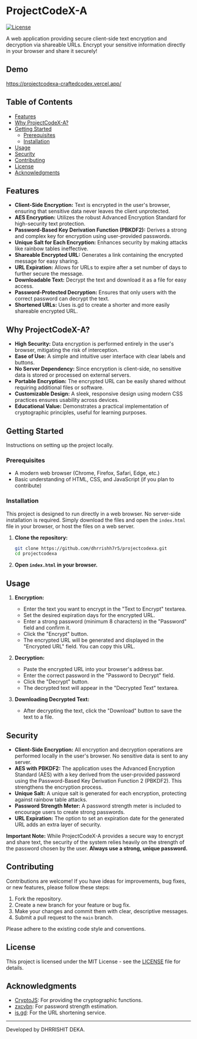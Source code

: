 # ProjectCodeX-A

[![License](https://img.shields.io/badge/License-MIT-yellow.svg)](https://opensource.org/licenses/MIT)

A web application providing secure client-side text encryption and decryption via shareable URLs.  Encrypt your sensitive information directly in your browser and share it securely!

## Demo

https://projectcodexa-craftedcodex.vercel.app/

## Table of Contents

*   [Features](#features)
*   [Why ProjectCodeX-A?](#why-projectcodex-a)
*   [Getting Started](#getting-started)
    *   [Prerequisites](#prerequisites)
    *   [Installation](#installation)
*   [Usage](#usage)
*   [Security](#security)
*   [Contributing](#contributing)
*   [License](#license)
*   [Acknowledgments](#acknowledgments)

## Features

*   **Client-Side Encryption:** Text is encrypted in the user's browser, ensuring that sensitive data never leaves the client unprotected.
*   **AES Encryption:** Utilizes the robust Advanced Encryption Standard for high-security text protection.
*   **Password-Based Key Derivation Function (PBKDF2):** Derives a strong and complex key for encryption using user-provided passwords.
*   **Unique Salt for Each Encryption:** Enhances security by making attacks like rainbow tables ineffective.
*   **Shareable Encrypted URL:** Generates a link containing the encrypted message for easy sharing.
*   **URL Expiration:** Allows for URLs to expire after a set number of days to further secure the message.
*   **Downloadable Text:**  Decrypt the text and download it as a file for easy access.
*   **Password-Protected Decryption:** Ensures that only users with the correct password can decrypt the text.
*   **Shortened URLs:** Uses is.gd to create a shorter and more easily shareable encrypted URL.

## Why ProjectCodeX-A?

*   **High Security:** Data encryption is performed entirely in the user's browser, mitigating the risk of interception.
*   **Ease of Use:** A simple and intuitive user interface with clear labels and buttons.
*   **No Server Dependency:** Since encryption is client-side, no sensitive data is stored or processed on external servers.
*   **Portable Encryption:** The encrypted URL can be easily shared without requiring additional files or software.
*   **Customizable Design:** A sleek, responsive design using modern CSS practices ensures usability across devices.
*   **Educational Value:** Demonstrates a practical implementation of cryptographic principles, useful for learning purposes.

## Getting Started

Instructions on setting up the project locally.

### Prerequisites

*   A modern web browser (Chrome, Firefox, Safari, Edge, etc.)
*   Basic understanding of HTML, CSS, and JavaScript (if you plan to contribute)

### Installation

This project is designed to run directly in a web browser.  No server-side installation is required. Simply download the files and open the `index.html` file in your browser, or host the files on a web server.

1.  **Clone the repository:**

    ```bash
    git clone https://github.com/dhrrishh7r5/projectcodexa.git
    cd projectcodexa
    ```

2.  **Open `index.html` in your browser.**

## Usage

1.  **Encryption:**
    *   Enter the text you want to encrypt in the "Text to Encrypt" textarea.
    *   Set the desired expiration days for the encrypted URL.
    *   Enter a strong password (minimum 8 characters) in the "Password" field and confirm it.
    *   Click the "Encrypt" button.
    *   The encrypted URL will be generated and displayed in the "Encrypted URL" field.  You can copy this URL.

2.  **Decryption:**
    *   Paste the encrypted URL into your browser's address bar.
    *   Enter the correct password in the "Password to Decrypt" field.
    *   Click the "Decrypt" button.
    *   The decrypted text will appear in the "Decrypted Text" textarea.

3.  **Downloading Decrypted Text:**
    *   After decrypting the text, click the "Download" button to save the text to a file.

## Security

*   **Client-Side Encryption:** All encryption and decryption operations are performed locally in the user's browser.  No sensitive data is sent to any server.
*   **AES with PBKDF2:**  The application uses the Advanced Encryption Standard (AES) with a key derived from the user-provided password using the Password-Based Key Derivation Function 2 (PBKDF2).  This strengthens the encryption process.
*   **Unique Salt:** A unique salt is generated for each encryption, protecting against rainbow table attacks.
*   **Password Strength Meter:**  A password strength meter is included to encourage users to create strong passwords.
*   **URL Expiration:**  The option to set an expiration date for the generated URL adds an extra layer of security.

**Important Note:** While ProjectCodeX-A provides a secure way to encrypt and share text, the security of the system relies heavily on the strength of the password chosen by the user.  **Always use a strong, unique password.**

## Contributing

Contributions are welcome!  If you have ideas for improvements, bug fixes, or new features, please follow these steps:

1.  Fork the repository.
2.  Create a new branch for your feature or bug fix.
3.  Make your changes and commit them with clear, descriptive messages.
4.  Submit a pull request to the `main` branch.

Please adhere to the existing code style and conventions.

## License

This project is licensed under the MIT License - see the [LICENSE](LICENSE) file for details.

## Acknowledgments

*   [CryptoJS](https://cdnjs.com/libraries/crypto-js): For providing the cryptographic functions.
*   [zxcvbn](https://github.com/dropbox/zxcvbn): For password strength estimation.
*   [is.gd](https://is.gd/): For the URL shortening service.

---

Developed by DHRRISHIT DEKA.
